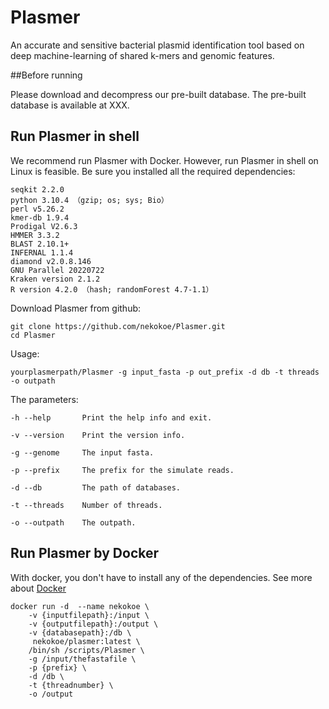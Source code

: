 # Plasmer

An accurate and sensitive bacterial plasmid identification tool based on deep machine-learning of shared k-mers and genomic features.

##Before running

Please download and decompress our pre-built database. The pre-built database is available at XXX.

## Run Plasmer in shell

We recommend run Plasmer with Docker. However, run Plasmer in shell on Linux is feasible. Be sure you installed all the required dependencies:

```
seqkit 2.2.0
python 3.10.4 （gzip; os; sys; Bio）
perl v5.26.2
kmer-db 1.9.4
Prodigal V2.6.3
HMMER 3.3.2
BLAST 2.10.1+
INFERNAL 1.1.4
diamond v2.0.8.146
GNU Parallel 20220722
Kraken version 2.1.2
R version 4.2.0 （hash; randomForest 4.7-1.1）
```

Download Plasmer from github:

```
git clone https://github.com/nekokoe/Plasmer.git
cd Plasmer

```

Usage:

```
yourplasmerpath/Plasmer -g input_fasta -p out_prefix -d db -t threads -o outpath
```

The parameters:

```
-h --help       Print the help info and exit.

-v --version    Print the version info.

-g --genome     The input fasta.

-p --prefix     The prefix for the simulate reads.

-d --db         The path of databases.

-t --threads    Number of threads.

-o --outpath    The outpath.
```

## Run Plasmer by Docker

With docker, you don't have to install any of the dependencies. See more about [Docker](https://www.docker.com/resources/what-container/)

```
docker run -d  --name nekokoe \
	-v {inputfilepath}:/input \
	-v {outputfilepath}:/output \
	-v {databasepath}:/db \
	 nekokoe/plasmer:latest \
	/bin/sh /scripts/Plasmer \
	-g /input/thefastafile \
	-p {prefix} \
	-d /db \
	-t {threadnumber} \
	-o /output
```
